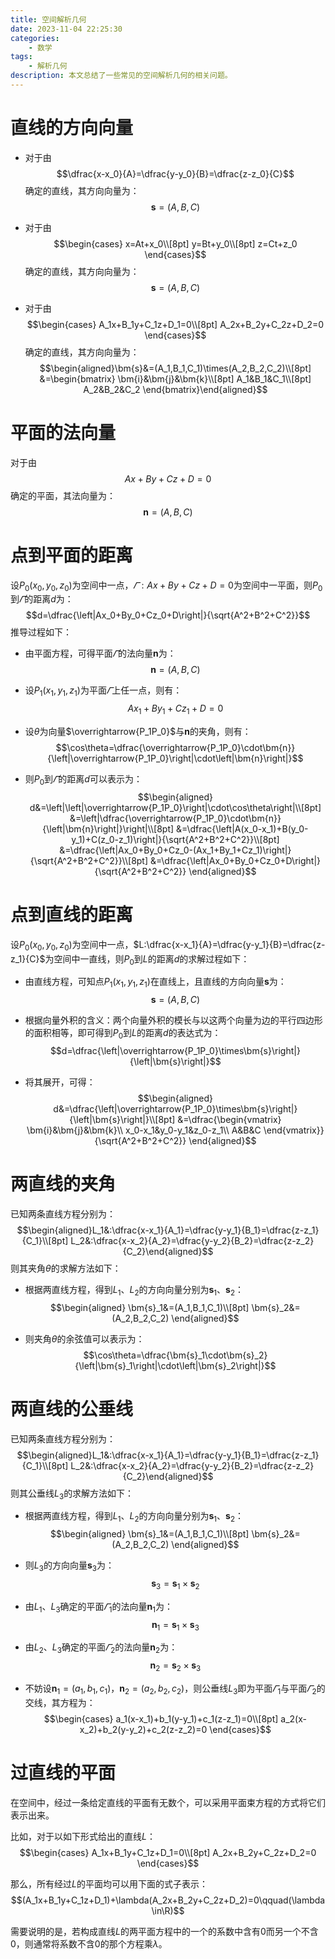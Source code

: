 ```yaml
---
title: 空间解析几何
date: 2023-11-04 22:25:30
categories:
    - 数学
tags:
    - 解析几何
description: 本文总结了一些常见的空间解析几何的相关问题。
---
```


# 直线的方向向量
+ 对于由
$$\dfrac{x-x_0}{A}=\dfrac{y-y_0}{B}=\dfrac{z-z_0}{C}$$
确定的直线，其方向向量为：
$$\bm{s}=(A,B,C)$$

+ 对于由
$$\begin{cases}
    x=At+x_0\\[8pt]
    y=Bt+y_0\\[8pt]
    z=Ct+z_0
\end{cases}$$
确定的直线，其方向向量为：
$$\bm{s}=(A,B,C)$$

+ 对于由
$$\begin{cases}
    A_1x+B_1y+C_1z+D_1=0\\[8pt]
    A_2x+B_2y+C_2z+D_2=0
\end{cases}$$
确定的直线，其方向向量为：
$$\begin{aligned}\bm{s}&=(A_1,B_1,C_1)\times(A_2,B_2,C_2)\\[8pt]
&=\begin{bmatrix}
\bm{i}&\bm{j}&\bm{k}\\[8pt]
A_1&B_1&C_1\\[8pt]
A_2&B_2&C_2
\end{bmatrix}\end{aligned}$$

# 平面的法向量
对于由
$$Ax+By+Cz+D=0$$
确定的平面，其法向量为：
$$\bm{n}=(A,B,C)$$


# 点到平面的距离
设$P_0(x_0,y_0,z_0)$为空间中一点，$\varGamma:Ax+By+Cz+D=0$为空间中一平面，则$P_0$到$\varGamma$的距离$d$为：
$$d=\dfrac{\left|Ax_0+By_0+Cz_0+D\right|}{\sqrt{A^2+B^2+C^2}}$$
推导过程如下：
+ 由平面方程，可得平面$\varGamma$的法向量$\bm{n}$为：
$$\bm{n}=(A,B,C)$$

+ 设$P_1(x_1,y_1,z_1)$为平面$\varGamma$上任一点，则有：
$$Ax_1+By_1+Cz_1+D=0$$

+ 设$\theta$为向量$\overrightarrow{P_1P_0}$与$\bm{n}$的夹角，则有：
$$\cos\theta=\dfrac{\overrightarrow{P_1P_0}\cdot\bm{n}}{\left|\overrightarrow{P_1P_0}\right|\cdot\left|\bm{n}\right|}$$

+ 则$P_0$到$\varGamma$的距离$d$可以表示为：
$$\begin{aligned}
    d&=\left|\left|\overrightarrow{P_1P_0}\right|\cdot\cos\theta\right|\\[8pt]
    &=\left|\dfrac{\overrightarrow{P_1P_0}\cdot\bm{n}}{\left|\bm{n}\right|}\right|\\[8pt]
    &=\dfrac{\left|A(x_0-x_1)+B(y_0-y_1)+C(z_0-z_1)\right|}{\sqrt{A^2+B^2+C^2}}\\[8pt]
    &=\dfrac{\left|Ax_0+By_0+Cz_0-(Ax_1+By_1+Cz_1)\right|}{\sqrt{A^2+B^2+C^2}}\\[8pt]
    &=\dfrac{\left|Ax_0+By_0+Cz_0+D\right|}{\sqrt{A^2+B^2+C^2}}
\end{aligned}$$

# 点到直线的距离
设$P_0(x_0,y_0,z_0)$为空间中一点，$L:\dfrac{x-x_1}{A}=\dfrac{y-y_1}{B}=\dfrac{z-z_1}{C}$为空间中一直线，则$P_0$到$L$的距离$d$的求解过程如下：

+ 由直线方程，可知点$P_1(x_1,y_1,z_1)$在直线上，且直线的方向向量$\bm{s}$为：
$$\bm{s}=(A,B,C)$$

+ 根据向量外积的含义：两个向量外积的模长与以这两个向量为边的平行四边形的面积相等，即可得到$P_0$到$L$的距离$d$的表达式为：
$$d=\dfrac{\left|\overrightarrow{P_1P_0}\times\bm{s}\right|}{\left|\bm{s}\right|}$$

+ 将其展开，可得：
$$\begin{aligned}
    d&=\dfrac{\left|\overrightarrow{P_1P_0}\times\bm{s}\right|}{\left|\bm{s}\right|}\\[8pt]
    &=\dfrac{\begin{vmatrix}
    \bm{i}&\bm{j}&\bm{k}\\
    x_0-x_1&y_0-y_1&z_0-z_1\\
    A&B&C
    \end{vmatrix}}{\sqrt{A^2+B^2+C^2}}
\end{aligned}$$

# 两直线的夹角
已知两条直线方程分别为：
$$\begin{aligned}L_1&:\dfrac{x-x_1}{A_1}=\dfrac{y-y_1}{B_1}=\dfrac{z-z_1}{C_1}\\[8pt]
L_2&:\dfrac{x-x_2}{A_2}=\dfrac{y-y_2}{B_2}=\dfrac{z-z_2}{C_2}\end{aligned}$$
则其夹角$\theta$的求解方法如下：

+ 根据两直线方程，得到$L_1$、$L_2$的方向向量分别为$\bm{s}_1$、$\bm{s}_2$：
$$\begin{aligned}
    \bm{s}_1&=(A_1,B_1,C_1)\\[8pt]
    \bm{s}_2&=(A_2,B_2,C_2)
\end{aligned}$$

+ 则夹角$\theta$的余弦值可以表示为：
$$\cos\theta=\dfrac{\bm{s}_1\cdot\bm{s}_2}{\left|\bm{s}_1\right|\cdot\left|\bm{s}_2\right|}$$

# 两直线的公垂线
已知两条直线方程分别为：
$$\begin{aligned}L_1&:\dfrac{x-x_1}{A_1}=\dfrac{y-y_1}{B_1}=\dfrac{z-z_1}{C_1}\\[8pt]
L_2&:\dfrac{x-x_2}{A_2}=\dfrac{y-y_2}{B_2}=\dfrac{z-z_2}{C_2}\end{aligned}$$
则其公垂线$L_3$的求解方法如下：

+ 根据两直线方程，得到$L_1$、$L_2$的方向向量分别为$\bm{s}_1$、$\bm{s}_2$：
$$\begin{aligned}
    \bm{s}_1&=(A_1,B_1,C_1)\\[8pt]
    \bm{s}_2&=(A_2,B_2,C_2)
\end{aligned}$$

+ 则$L_3$的方向向量$\bm{s}_3$为：
$$\bm{s}_3=\bm{s}_1\times\bm{s}_2$$

+ 由$L_1$、$L_3$确定的平面$\varGamma_1$的法向量$\bm{n}_1$为：
$$\bm{n}_1=\bm{s}_1\times\bm{s}_3$$

+ 由$L_2$、$L_3$确定的平面$\varGamma_2$的法向量$\bm{n}_2$为：
$$\bm{n}_2=\bm{s}_2\times\bm{s}_3$$

+ 不妨设$\bm{n}_1=(a_1,b_1,c_1)$，$\bm{n}_2=(a_2,b_2,c_2)$，则公垂线$L_3$即为平面$\varGamma_1$与平面$\varGamma_2$的交线，其方程为：
$$\begin{cases}
    a_1(x-x_1)+b_1(y-y_1)+c_1(z-z_1)=0\\[8pt]
    a_2(x-x_2)+b_2(y-y_2)+c_2(z-z_2)=0
\end{cases}$$

# 过直线的平面
在空间中，经过一条给定直线的平面有无数个，可以采用平面束方程的方式将它们表示出来。

比如，对于以如下形式给出的直线$L$：
$$\begin{cases}
    A_1x+B_1y+C_1z+D_1=0\\[8pt]
    A_2x+B_2y+C_2z+D_2=0
\end{cases}$$

那么，所有经过$L$的平面均可以用下面的式子表示：
$$(A_1x+B_1y+C_1z+D_1)+\lambda(A_2x+B_2y+C_2z+D_2)=0\qquad(\lambda\in\R)$$

需要说明的是，若构成直线$L$的两平面方程中的一个的系数中含有$0$而另一个不含$0$，则通常将系数不含$0$的那个方程乘$\lambda$。